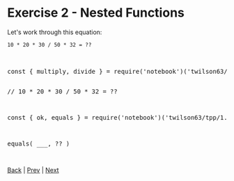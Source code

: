 # Exercise 2 - Nested Functions

Let's work through this equation:

```
10 * 20 * 30 / 50 * 32 = ??
```

<div class="tonic">
<pre>

<div id="my-element2">
const { multiply, divide } = require('notebook')('twilson63/mathfn/1.0.0')

// 10 * 20 * 30 / 50 * 32 = ??

const { ok, equals } = require('notebook')('twilson63/tpp/1.0.1')

equals(
  ___,
  ??
)

</pre>
</div>

[Back](nested-functions) | [Prev](nfn-1) | [Next](nfn-3)

